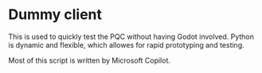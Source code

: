 # Dummy client

This is used to quickly test the PQC without having Godot involved.
Python is dynamic and flexible, which allowes for rapid prototyping and testing.

Most of this script is written by Microsoft Copilot.
